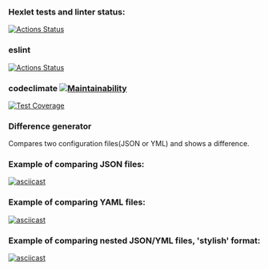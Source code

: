### Hexlet tests and linter status:
[![Actions Status](https://github.com/karmeowwoof/frontend-project-lvl2/workflows/hexlet-check/badge.svg)](https://github.com/karmeowwoof/frontend-project-lvl2/actions)
### eslint 
[![Actions Status](https://github.com/karmeowwoof/frontend-project-lvl2/workflows/lint/badge.svg)](https://github.com/karmeowwoof/frontend-project-lvl2/actions)
### codeclimate [![Maintainability](https://api.codeclimate.com/v1/badges/f7392646af35b63b7f0a/maintainability)](https://codeclimate.com/github/karmeowwoof/frontend-project-lvl2/maintainability)
[![Test Coverage](https://api.codeclimate.com/v1/badges/f7392646af35b63b7f0a/test_coverage)](https://codeclimate.com/github/karmeowwoof/frontend-project-lvl2/test_coverage)

### Difference generator


Compares two configuration files(JSON or YML) and shows a difference.

### Example of comparing JSON files:
[![asciicast](https://asciinema.org/a/b8GVyw7VpjwFyt0BwwWdwFiye.svg)](https://asciinema.org/a/b8GVyw7VpjwFyt0BwwWdwFiye)

### Example of comparing YAML files:
[![asciicast](https://asciinema.org/a/1pyNwsmlOmSCbL3CrhC3krNdV.svg)](https://asciinema.org/a/1pyNwsmlOmSCbL3CrhC3krNdV)

### Example of comparing nested JSON/YML files, 'stylish' format:
[![asciicast](https://asciinema.org/a/OymcIkvCjKIuRk183mq16sSit.svg)](https://asciinema.org/a/OymcIkvCjKIuRk183mq16sSit)